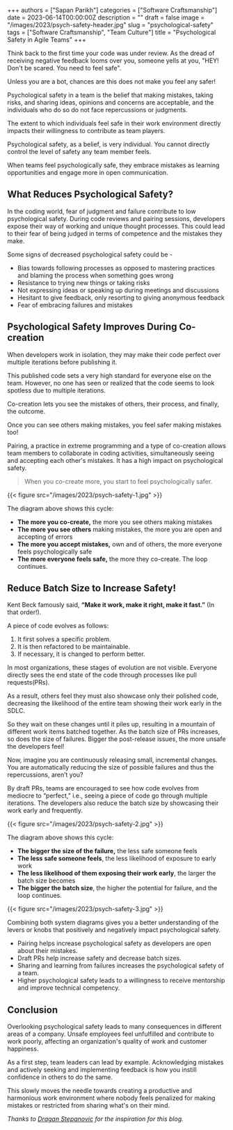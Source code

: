 +++
authors = ["Sapan Parikh"]
categories = ["Software Craftsmanship"]
date = 2023-06-14T00:00:00Z
description = ""
draft = false
image = "/images/2023/psych-safety-header.jpg"
slug = "psychological-safety"
tags = ["Software Craftsmanship", "Team Culture"]
title = "Psychological Safety in Agile Teams"
+++

Think back to the first time your code was under review. As the dread of receiving negative feedback looms over you, someone yells at you, "HEY! Don't be scared. You need to feel safe".

Unless you are a bot, chances are this does not make you feel any safer!

Psychological safety in a team is the belief that making mistakes, taking risks, and sharing ideas, opinions and concerns are acceptable, and the individuals who do so do not face repercussions or judgments.

The extent to which individuals feel safe in their work environment directly impacts their willingness to contribute as team players.

Psychological safety, as a belief, is very individual. You cannot directly control the level of safety any team member feels.

When teams feel psychologically safe, they embrace mistakes as learning opportunities and engage more in open communication.

## What Reduces Psychological Safety?

In the coding world, fear of judgment and failure contribute to low psychological safety. During code reviews and pairing sessions, developers expose their way of working and unique thought processes. This could lead to their fear of being judged in terms of competence and the mistakes they make.

Some signs of decreased psychological safety could be -

- Bias towards following processes as opposed to mastering practices and blaming the process when something goes wrong
- Resistance to trying new things or taking risks
- Not expressing ideas or speaking up during meetings and discussions
- Hesitant to give feedback, only resorting to giving anonymous feedback
- Fear of embracing failures and mistakes

## Psychological Safety Improves During Co-creation

When developers work in isolation, they may make their code perfect over multiple iterations before publishing it.

This published code sets a very high standard for everyone else on the team. However, no one has seen or realized that the code seems to look spotless due to multiple iterations.

Co-creation lets you see the mistakes of others, their process, and finally, the outcome.

Once you can see others making mistakes, you feel safer making mistakes too!

Pairing, a practice in extreme programming and a type of co-creation allows team members to collaborate in coding activities, simultaneously seeing and accepting each other's mistakes. It has a high impact on psychological safety.

> When you co-create more, you start to feel psychologically safer.

{{< figure src="/images/2023/psych-safety-1.jpg" >}}

The diagram above shows this cycle:

- **The more you co-create,** the more you see others making mistakes
- **The more you see others** making mistakes, the more you are open and accepting of errors
- **The more you accept mistakes,** own and of others, the more everyone feels psychologically safe
- **The more everyone feels safe,** the more they co-create. The loop continues.

## Reduce Batch Size to Increase Safety!

Kent Beck famously said, **“Make it work, make it right, make it fast.”** (In that order!).

A piece of code evolves as follows:

1. It first solves a specific problem.
1. It is then refactored to be maintainable.
1. If necessary, it is changed to perform better.

In most organizations, these stages of evolution are not visible. Everyone directly sees the end state of the code through processes like pull requests(PRs).

As a result, others feel they must also showcase only their polished code, decreasing the likelihood of the entire team showing their work early in the SDLC.

So they wait on these changes until it piles up, resulting in a mountain of different work items batched together. As the batch size of PRs increases, so does the size of failures. Bigger the post-release issues, the more unsafe the developers feel!

Now, imagine you are continuously releasing small, incremental changes. You are automatically reducing the size of possible failures and thus the repercussions, aren’t you?

By draft PRs, teams are encouraged to see how code evolves from mediocre to “perfect,” i.e., seeing a piece of code go through multiple iterations. The developers also reduce the batch size by showcasing their work early and frequently.

{{< figure src="/images/2023/psych-safety-2.jpg" >}}

The diagram above shows this cycle:

- **The bigger the size of the failure,** the less safe someone feels
- **The less safe someone feels**, the less likelihood of exposure to early work
- **The less likelihood of them exposing their work early**, the larger the batch size becomes
- **The bigger the batch size**, the higher the potential for failure, and the loop continues.

{{< figure src="/images/2023/psych-safety-3.jpg" >}}

Combining both system diagrams gives you a better understanding of the levers or knobs that positively and negatively impact psychological safety.

- Pairing helps increase psychological safety as developers are open about their mistakes.
- Draft PRs help increase safety and decrease batch sizes.
- Sharing and learning from failures increases the psychological safety of a team.
- Higher psychological safety leads to a willingness to receive mentorship and improve technical competency.

## Conclusion

Overlooking psychological safety leads to many consequences in different areas of a company. Unsafe employees feel unfulfilled and contribute to work poorly, affecting an organization's quality of work and customer happiness.

As a first step, team leaders can lead by example. Acknowledging mistakes and actively seeking and implementing feedback is how you instill confidence in others to do the same.

This slowly moves the needle towards creating a productive and harmonious work environment where nobody feels penalized for making mistakes or restricted from sharing what's on their mind.

_Thanks to [Dragan Stepanovic](https://www.linkedin.com/in/dstepanovic/) for the inspiration for this blog._
